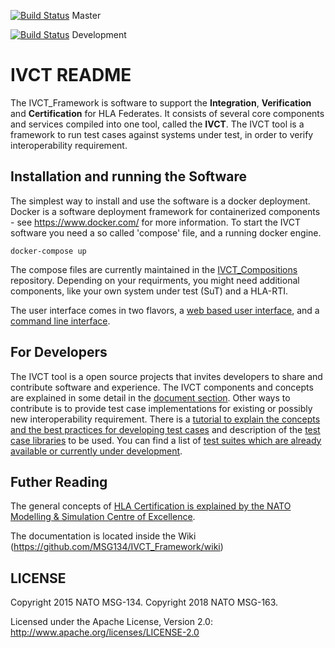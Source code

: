 [![Build Status](https://travis-ci.org/IVCTool/IVCT_Framework.svg?branch=master)](https://travis-ci.org/IVCTool/IVCT_Framework) Master

[![Build Status](https://travis-ci.org/IVCTool/IVCT_Framework.svg?branch=development)](https://travis-ci.org/IVCTool/IVCT_Framework) Development

# IVCT README

The IVCT_Framework is software to support the **Integration**, **Verification** and **Certification** for HLA Federates. It consists of several core components and services compiled into one tool, called  the **IVCT**. The IVCT tool is a framework to run test cases against systems under test, in order to verify interoperability requirement.

## Installation and running the Software

The simplest way to install and use the software is a docker deployment. Docker is a software deployment framework for containerized components - see https://www.docker.com/ for more information. To start the IVCT software you need a so called 'compose' file, and a running docker engine.

    docker-compose up

The compose files are currently maintained in the [IVCT_Compositions](https://github.com/IVCTool/IVCT_Compositions) repository. Depending on your requirments, you might need additional components, like your own system under test (SuT) and a HLA-RTI.

The user interface comes in two flavors, a [web based user interface](docs/Graphical-User-Interface.adoc), and a [command line interface](docs/commandlinetool.md).

## For Developers

The IVCT tool is a open source projects that invites developers to share and contribute software and experience. The IVCT components and concepts are explained in some detail in the [document section](docs/Home.adoc). Other ways to contribute is to provide test case implementations for existing or possibly new interoperability requirement. There is a [tutorial to explain the concepts and the best practices for developing test cases](https://github.com/IVCTool/TS_HelloWorld/wiki) and description of the [test case libraries](https://github.com/IVCTool/IVCT_Framework/wiki/TcDevelGuide) to be used. You can find a list of [test suites which are already  available or currently under development](docs/testsuite-overview.adoc). 

## Futher Reading

The general concepts of [HLA Certification is explained by the NATO Modelling & Simulation Centre of Excellence](https://www.mscoe.org/nato-hla-certification-home/).

The documentation is located inside the Wiki (https://github.com/MSG134/IVCT_Framework/wiki)

## LICENSE

Copyright 2015 NATO MSG-134.
Copyright 2018 NATO MSG-163.

Licensed under the Apache License, Version 2.0: http://www.apache.org/licenses/LICENSE-2.0
